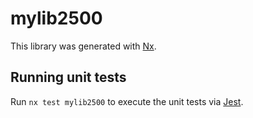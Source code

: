 # mylib2500

This library was generated with [Nx](https://nx.dev).

## Running unit tests

Run `nx test mylib2500` to execute the unit tests via [Jest](https://jestjs.io).
